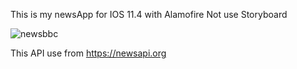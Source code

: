 This is my newsApp for IOS 11.4 with Alamofire
Not use Storyboard 


![newsbbc](https://user-images.githubusercontent.com/25927071/42618283-4085a7a8-85d4-11e8-8ffa-82c67613b778.png)

This API use from https://newsapi.org


